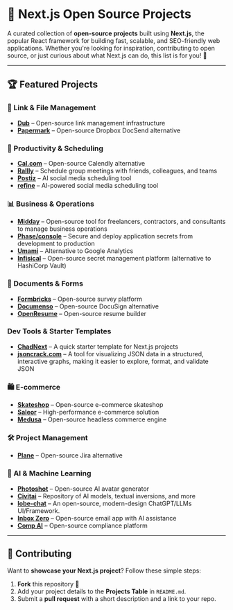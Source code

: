 # 🌟 Next.js Open Source Projects  

A curated collection of **open-source projects** built using **Next.js**, the popular React framework for building fast, scalable, and SEO-friendly web applications. Whether you're looking for inspiration, contributing to open source, or just curious about what Next.js can do, this list is for you! 🚀  

---

## 🏆 Featured Projects  

### 🔗 Link & File Management  
- [**Dub**](https://github.com/dubinc/dub) – Open-source link management infrastructure  
- [**Papermark**](https://github.com/mfts/papermark) – Open-source Dropbox DocSend alternative  

### 📅 Productivity & Scheduling  
- [**Cal.com**](https://github.com/calcom/cal.com) – Open-source Calendly alternative  
- [**Rallly**](https://github.com/lukevella/rallly) – Schedule group meetings with friends, colleagues, and teams  
- [**Postiz**](https://github.com/gitroomhq/postiz-app) – AI social media scheduling tool  
- [**refine**](https://github.com/refinedev/refine) – AI-powered social media scheduling tool  

### 📊 Business & Operations  
- [**Midday**](https://github.com/midday-ai/midday) – Open-source tool for freelancers, contractors, and consultants to manage business operations  
- [**Phase/console**](https://github.com/phasehq/console) – Secure and deploy application secrets from development to production
- [**Umami**](https://github.com/umami-software/umami) – Alternative to Google Analytics
- [**Infisical**](https://github.com/Infisical/infisical) – Open-source secret management platform (alternative to HashiCorp Vault)

### 📄 Documents & Forms  
- [**Formbricks**](https://github.com/formbricks/formbricks) – Open-source survey platform  
- [**Documenso**](https://github.com/documenso/documenso) – Open-source DocuSign alternative
- [**OpenResume**](https://github.com/xitanggg/open-resume) – Open-source resume builder

### Dev Tools & Starter Templates  
- [**ChadNext**](https://github.com/moinulmoin/chadnext) – A quick starter template for Next.js projects
- [**jsoncrack.com**](https://github.com/AykutSarac/jsoncrack.com) – A tool for visualizing JSON data in a structured, interactive graphs, making it easier to explore, format, and validate JSON

### 🛍️ E-commerce  
- [**Skateshop**](https://github.com/sadmann7/skateshop) – Open-source e-commerce skateshop  
- [**Saleor**](https://github.com/saleor/saleor) – High-performance e-commerce solution  
- [**Medusa**](https://github.com/medusajs/medusa) – Open-source headless commerce engine  

### 🛠️ Project Management  
- [**Plane**](https://github.com/makeplane/plane) – Open-source Jira alternative  

### 🤖 AI & Machine Learning  
- [**Photoshot**](https://github.com/baptadn/photoshot) – Open-source AI avatar generator  
- [**Civitai**](https://github.com/civitai/civitai) – Repository of AI models, textual inversions, and more  
- [**lobe-chat**](https://github.com/lobehub/lobe-chat) – An open-source, modern-design ChatGPT/LLMs UI/Framework.
- [**Inbox Zero**](https://github.com/elie222/inbox-zero) – Open-source email app with AI assistance
- [**Comp AI**](https://github.com/trycompai/comp) – Open-source compliance platform

---

## 🤝 Contributing

Want to **showcase your Next.js project**? Follow these simple steps:  

1. **Fork** this repository 📌  
2. Add your project details to the **Projects Table** in `README.md`.  
3. Submit a **pull request** with a short description and a link to your repo.  
